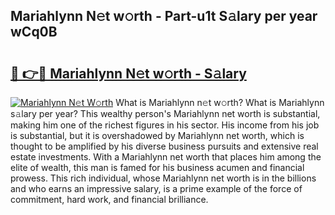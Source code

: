 ## Mariahlynn N𝚎t w𝚘rth - Part-u1t S𝚊lary per year wCq0B

# <h2><a href="http://gc1rq2z.nevu.top/?p=Mariahlynn">🔗 👉🔴 Mariahlynn N𝚎t w𝚘rth - S𝚊lary</a></h2>

[![Mariahlynn N𝚎t W𝚘rth](https://i.imgur.com/Oavwk0R.jpeg)](http://gc1rq2z.nevu.top/?p=Mariahlynn)
What is Mariahlynn n𝚎t w𝚘rth? What is Mariahlynn s𝚊lary per year?
This wealthy person's Mariahlynn net worth is substantial, making him one of the richest figures in his sector. His income from his job is substantial, but it is overshadowed by Mariahlynn net worth, which is thought to be amplified by his diverse business pursuits and extensive real estate investments. With a Mariahlynn net worth that places him among the elite of wealth, this man is famed for his business acumen and financial prowess. This rich individual, whose Mariahlynn net worth is in the billions and who earns an impressive salary, is a prime example of the force of commitment, hard work, and financial brilliance.
